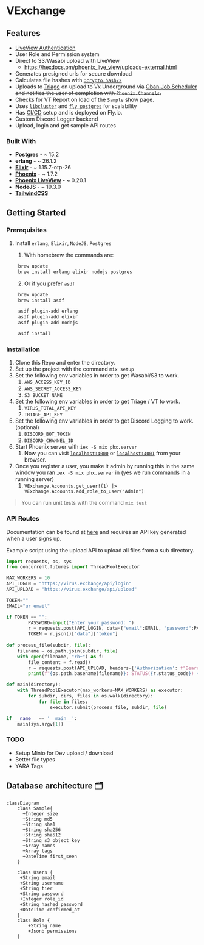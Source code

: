 # VExchange

## Features

- [LiveView Authentication](https://fly.io/phoenix-files/phx-gen-auth/)
- User Role and Permission system
- Direct to S3/Wasabi upload with LiveView
  - https://hexdocs.pm/phoenix_live_view/uploads-external.html
- Generates presigned urls for secure download
- Calculates file hashes with [`:crypto.hash/2`](https://www.erlang.org/doc/man/crypto.html#hash-2)
- ~~Uploads to [Triage](https://tria.ge/) on upload to Vx Underground via [Oban Job Scheduler](https://hexdocs.pm/oban/Oban.html) and notifies the user of completion with `Phoenix.Channels`.~~
- Checks for VT Report on load of the `Sample` show page.
- Uses [`libcluster`](https://fly.io/docs/elixir/the-basics/clustering/#adding-libcluster) and [`fly_postgres`](https://hexdocs.pm/fly_postgres/readme.html) for scalability
- Has [CI/CD](https://fly.io/docs/elixir/advanced-guides/github-actions-elixir-ci-cd/) setup and is deployed on Fly.io.
- Custom Discord Logger backend
- Upload, login and get sample API routes

### Built With

- **Postgres** - ~ 15.2
- **erlang** - ~ 26.1.2
- [**Elixir**](https://hexdocs.pm/elixir/Kernel.html) - ~ 1.15.7-otp-26
- [**Phoenix**](https://hexdocs.pm/phoenix/Phoenix.html) - ~ 1.7.2
- [**Phoenix LiveView**](https://hexdocs.pm/phoenix_live_view/Phoenix.LiveView.html) - ~ 0.20.1
- **NodeJS** - ~ 19.3.0
- [**TailwindCSS**](https://tailwindcss.com/docs/installation) 

## Getting Started

### Prerequisites

1. Install `erlang`, `Elixir`, `NodeJS`, `Postgres`

   1. With homebrew the commands are:

   ```zsh
    brew update
    brew install erlang elixir nodejs postgres
   ```

   2. Or if you prefer `asdf`

   ```zsh
    brew update
    brew install asdf

    asdf plugin-add erlang
    asdf plugin-add elixir
    asdf plugin-add nodejs

    asdf install
   ```

### Installation

1.  Clone this Repo and enter the directory.
2.  Set up the project with the command `mix setup`
3.  Set the following env variables in order to get Wasabi/S3 to work.
    1. `AWS_ACCESS_KEY_ID`
    2. `AWS_SECRET_ACCESS_KEY`
    3. `S3_BUCKET_NAME`
4.  Set the following env variables in order to get Triage / VT to work.
    1.  `VIRUS_TOTAL_API_KEY`
    2.  `TRIAGE_API_KEY`
5.  Set the following env variables in order to get Discord Logging to work. (optional)
    1.  `DISCORD_BOT_TOKEN`
    2.  `DISCORD_CHANNEL_ID`
6.  Start Phoenix server with `iex -S mix phx.server`
    1. Now you can visit [`localhost:4000`](http://localhost:4000) or [`localhost:4001`](https://localhost:4001) from your browser.
7.  Once you register a user, you make it admin by running this in the same window you ran `iex -S mix phx.server` in (yes we run commands in a running server)
    1.  `VExchange.Accounts.get_user!(1) |> VExchange.Accounts.add_role_to_user("Admin")`

> You can run unit tests with the command `mix test`

### API Routes

Documentation can be found at [here](https://docs.virus.exchange) and requires an API key generated when a user signs up.

Example script using the upload API to upload all files from a sub directory.

```python
import requests, os, sys
from concurrent.futures import ThreadPoolExecutor

MAX_WORKERS = 10
API_LOGIN = "https://virus.exchange/api/login"
API_UPLOAD = "https://virus.exchange/api/upload"

TOKEN=""
EMAIL="ur email"

if TOKEN == "":
        PASSWORD=input("Enter your password: ")
        r = requests.post(API_LOGIN, data={"email":EMAIL, "password":PASSWORD})
        TOKEN = r.json()["data"]["token"]
 
def process_file(subdir, file):
    filename = os.path.join(subdir, file)
    with open(filename, "rb+") as f:
        file_content = f.read()
        r = requests.post(API_UPLOAD, headers={'Authorization': f"Bearer {TOKEN}", "Content-Type": "application/x-www-form-urlencoded"}, data=file_content)
        print(f"{os.path.basename(filename)}: STATUS({r.status_code}) {r.text}")

def main(directory):
    with ThreadPoolExecutor(max_workers=MAX_WORKERS) as executor:
        for subdir, dirs, files in os.walk(directory):
            for file in files:
                executor.submit(process_file, subdir, file)

if __name__ == '__main__':
    main(sys.argv[1])
```

### TODO

- Setup Minio for Dev upload / download
- Better file types
- YARA Tags 

## Database architecture 🗂

```mermaid
classDiagram
    class Sample{
      +Integer size
      +String md5
      +String sha1
      +String sha256
      +String sha512
      +String s3_object_key
      +Array names
      +Array tags
      +DateTime first_seen
    }

    class Users {
     +String email
     +String username
     +String tier
     +String password
     +Integer role_id
     +String hashed_password
     +DateTime confirmed_at
    }
    class Role {
        +String name
        +Jsonb permissions
    }
```
